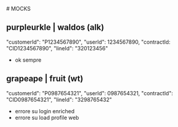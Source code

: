 # MOCKS

## purpleurkle | waldos (alk)
"customerId": "P1234567890",
"userId": 1234567890,
"contractId: "CID1234567890",
"lineId": "320123456"
* ok sempre 

## grapeape | fruit (wt)
"customerId": "P0987654321",
"userId": 0987654321,
"contractId": "CID0987654321",
"lineId": "3298765432"
* errore su login enriched
* errore su load profile web